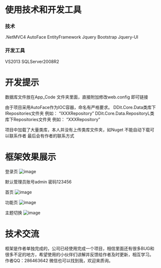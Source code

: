 # 使用技术和开发工具
### 技术
.NetMVC4   AutoFace   EntityFramework
Jquery     Bootstrap  Jquery-UI

### 开发工具
VS2013 SQLServer2008R2

# 开发提示
数据库文件放在App_Code 文件夹里面，直接附加修改web.config 即可链接

由于项目采用AutoFace作为IOC容器，命名有严格要求。
DDit.Core.Data类库下IRepositories文件夹  例如： “IXXXRepository”
DDit.Core.Data.RepositoryL类库下Repositories文件夹  例如： “XXXRepository”

项目中加载了大量类库，本人并没有上传类库文件夹，如Nuget 不能自动下载可以联系作者 最后会有作者的联系方式

# 框架效果展示
登录页
![image](https://github.com/whywhy898/DDit-Rapid-Development-Framework/blob/master/describeImg/loginPage.jpg)

默认管理员账号admin 密码123456

首页
![image](https://github.com/whywhy898/DDit-Rapid-Development-Framework/blob/master/describeImg/FirstPage.jpg)

功能页
![image](https://github.com/whywhy898/DDit-Rapid-Development-Framework/blob/master/describeImg/OpearPage.jpg)

主题切换
![image](https://github.com/whywhy898/DDit-Rapid-Development-Framework/blob/master/describeImg/TheamPage.jpg)

# 技术交流

框架是作者单独完成的，公司已经使用完成一个项目，相信里面还有很多BUG和很多不足的地方，希望使用的小伙伴们谅解并反馈给作者及时更新，相互学习。
作者QQ：286463642 微信也可以找到我，欢迎来质询。










